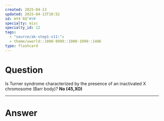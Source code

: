 ```yaml
---
created: 2025-04-13
updated: 2025-04-13T10:52
id: mY4`6Q^#V#
specialty: misc
specialty_id: 12
tags:
  - "source/ak-step1-v11:": 
  - theme/uworld::1000-9999::1000-1999::1486
type: flashcard
---
```


# Question
Is Turner syndrome characterized by the presence of an inactivated X chromosome (Barr body)?   **No (45,XO)**

---

# Answer
